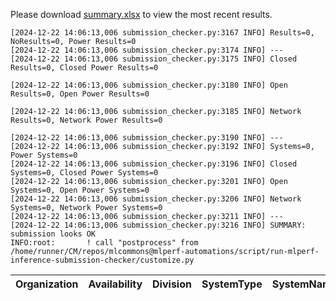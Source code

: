 Please download [summary.xlsx](summary.xlsx) to view the most recent results. 
 ```
[2024-12-22 14:06:13,006 submission_checker.py:3167 INFO] Results=0, NoResults=0, Power Results=0
[2024-12-22 14:06:13,006 submission_checker.py:3174 INFO] ---
[2024-12-22 14:06:13,006 submission_checker.py:3175 INFO] Closed Results=0, Closed Power Results=0

[2024-12-22 14:06:13,006 submission_checker.py:3180 INFO] Open Results=0, Open Power Results=0

[2024-12-22 14:06:13,006 submission_checker.py:3185 INFO] Network Results=0, Network Power Results=0

[2024-12-22 14:06:13,006 submission_checker.py:3190 INFO] ---
[2024-12-22 14:06:13,006 submission_checker.py:3192 INFO] Systems=0, Power Systems=0
[2024-12-22 14:06:13,006 submission_checker.py:3196 INFO] Closed Systems=0, Closed Power Systems=0
[2024-12-22 14:06:13,006 submission_checker.py:3201 INFO] Open Systems=0, Open Power Systems=0
[2024-12-22 14:06:13,006 submission_checker.py:3206 INFO] Network Systems=0, Network Power Systems=0
[2024-12-22 14:06:13,006 submission_checker.py:3211 INFO] ---
[2024-12-22 14:06:13,006 submission_checker.py:3216 INFO] SUMMARY: submission looks OK
INFO:root:       ! call "postprocess" from /home/runner/CM/repos/mlcommons@mlperf-automations/script/run-mlperf-inference-submission-checker/customize.py

```

| Organization   | Availability   | Division   | SystemType   | SystemName   | Platform   | Model   | MlperfModel   | Scenario   | Result   | Accuracy   | number_of_nodes   | host_processor_model_name   | host_processors_per_node   | host_processor_core_count   | accelerator_model_name   | accelerators_per_node   | Location   | framework   | operating_system   | notes   | compliance   | errors   | version   | inferred   | has_power   | Units   | weight_data_types   |
|----------------|----------------|------------|--------------|--------------|------------|---------|---------------|------------|----------|------------|-------------------|-----------------------------|----------------------------|-----------------------------|--------------------------|-------------------------|------------|-------------|--------------------|---------|--------------|----------|-----------|------------|-------------|---------|---------------------|